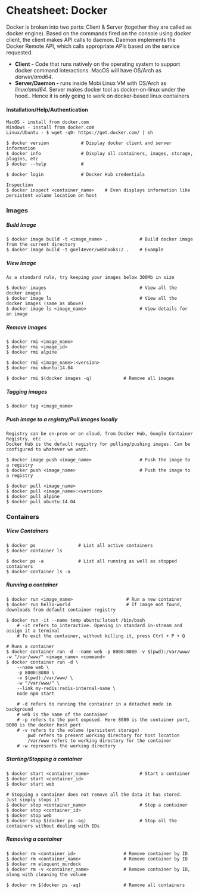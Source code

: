 # Cheatsheet: Docker

Docker is broken into two parts: Client & Server \(together they are called as docker engine\). Based on the commands fired on the console using docker client, the client makes API calls to daemon. Daemon implements the Docker Remote API, which calls appropriate APIs based on the service requested.

* **Client -** Code that runs natively on the operating system to support docker command interactions. MacOS will have OS/Arch as _darwin/amd64_.
* **Server/Daemon -** runs inside Mobi Linux VM with OS/Arch as _linux/amd64_. Server makes docker tool as docker-on-linux under the hood.. Hence it is only going to work on docker-based linux containers

#### Installation/Help/Authentication

```
MacOS - install from docker.com
Windows - install from docker.com
Linux/Ubuntu - $ wget -q0- https://get.docker.com/ | sh

$ docker version            # Display docker client and server information
$ docker info               # Display all containers, images, storage, plugins, etc
$ docker --help             #

$ docker login              # Docker Hub credentials

Inspection
$ docker inspect <container_name>    # Even displays information like persistent volume location on host
```

### Images

##### Build Image

```
$ docker image build -t <image_name> .            # Build docker image from the current directory
$ docker image build -t goel4ever/webhooks:2 .    # Example
```

##### View Image

```
As a standard rule, try keeping your images below 300Mb in size

$ docker images                                   # View all the docker images
$ docker image ls                                 # View all the docker images (same as above)
$ docker image ls <image_name>                    # View details for an image
```

##### Remove Images

```
$ docker rmi <image_name>
$ docker rmi <image_id>
$ docker rmi alpine

$ docker rmi <image_name>:<version>
$ docker rmi ubuntu:14.04

$ docker rmi $(docker images -q)            # Remove all images
```

##### Tagging images

```
$ docker tag <image_name>
```

##### Push image to a registry/Pull images locally

```
Registry can be on-prem or on cloud, from Docker Hub, Google Container Registry, etc . . .
Docker Hub is the default registry for pulling/pushing images. Can be configured to whatever we want.

$ docker image push <image_name>                  # Push the image to a registry
$ docker push <image_name>                        # Push the image to a registry

$ docker pull <image_name>
$ docker pull <image_name>:<version>
$ docker pull alpine
$ docker pull ubuntu:14.04
```

### Containers

##### View Containers

```
$ docker ps                # List all active containers
$ docker container ls

$ docker ps -a             # List all running as well as stopped containers
$ docker container ls -a
```

##### Running a container

```
$ docker run <image_name>                    # Run a new container
$ docker run hello-world                     # If image not found, downloads from default container registry

$ docker run -it --name temp ubuntu:latest /bin/bash
    # -it refers to interactive. Opening in standard in-stream and assign it a terminal
    # To exit the container, without killing it, press Ctrl + P + Q

# Runs a container
$ docker container run -d --name web -p 8000:8080 -v $(pwd):/var/www/ -w "/var/www/" <image_name> <command>
$ docker container run -d \
    --name web \
    -p 8000:8080 \
    -v $(pwd):/var/www/ \
    -w "/var/www/" \
    --link my-redis:redis-internal-name \
    node npm start

    # -d refers to running the container in a detached mode in background
    # web is the name of the container
    # -p refers to the port exposed. Here 8080 is the container port, 8000 is the docker host port
    # -v refers to the volume (persistent storage)
        pwd refers to present working directory for host location
        /var/www refers to working directory for the container
    # -w represents the working directory
```

##### Starting/Stopping a container

```
$ docker start <container_name>                   # Start a container
$ docker start <container_id>
$ docker start web

# Stopping a container does not remove all the data it has stored. Just simply stops it
$ docker stop <container_name>                    # Stop a container
$ docker stop <container_id>
$ docker stop web
$ docker stop $(docker ps -aq)                    # Stop all the containers without dealing with IDs
```

##### Removing a container

```
$ docker rm <container_id>                  # Remove container by ID
$ docker rm <container_name>                # Remove container by ID
$ docker rm eloquent_murdock
$ docker rm -v <container_name>             # Remove container by ID, along with cleaning the volume

$ docker rm $(docker ps -aq)                # Remove all containers
```



